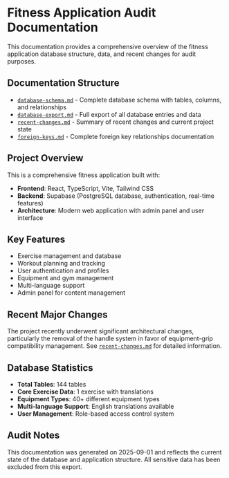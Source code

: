 # Fitness Application Audit Documentation

This documentation provides a comprehensive overview of the fitness application database structure, data, and recent changes for audit purposes.

## Documentation Structure

- [`database-schema.md`](./database-schema.md) - Complete database schema with tables, columns, and relationships
- [`database-export.md`](./database-export.md) - Full export of all database entries and data
- [`recent-changes.md`](./recent-changes.md) - Summary of recent changes and current project state
- [`foreign-keys.md`](./foreign-keys.md) - Complete foreign key relationships documentation

## Project Overview

This is a comprehensive fitness application built with:
- **Frontend**: React, TypeScript, Vite, Tailwind CSS
- **Backend**: Supabase (PostgreSQL database, authentication, real-time features)
- **Architecture**: Modern web application with admin panel and user interface

## Key Features

- Exercise management and database
- Workout planning and tracking
- User authentication and profiles
- Equipment and gym management
- Multi-language support
- Admin panel for content management

## Recent Major Changes

The project recently underwent significant architectural changes, particularly the removal of the handle system in favor of equipment-grip compatibility management. See [`recent-changes.md`](./recent-changes.md) for detailed information.

## Database Statistics

- **Total Tables**: 144 tables
- **Core Exercise Data**: 1 exercise with translations
- **Equipment Types**: 40+ different equipment types
- **Multi-language Support**: English translations available
- **User Management**: Role-based access control system

## Audit Notes

This documentation was generated on 2025-09-01 and reflects the current state of the database and application structure. All sensitive data has been excluded from this export.